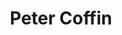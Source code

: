 ---
title: Peter Coffin
type: channel
channel: petercoffin
tags:
- breadtube
- capitalist realism
- gender
- philosophy
- spectacle
url: /petercoffin/
videos:
- 4ZnHwc6TfB0
- UVfXPW3Tsw4
- VMU-YjVGiGs
- bnSiT_3sXDc
- w3AGe0ns_bw
- y-SPyIt8IIU
- PDLOj-KUitw
- 1AekkVI4EQI
- SlFdykutQ0g
- or45NzfbD4M
- KcRJF0HCncY
- X6-URmZ8Mww
- 6epq5DG2uXQ
- yls9EbKG7rA
- 36nsq2Apods
- OHXFUdQqvrU
- 3rEnvii8Aaw
- bGAmGNFUXVQ
- mOUA7lVfMHU
- 0wXt5Nho7pM
- WrkuY-kkTBk
- 7WGVcwLQm8w
- wG6oL0zGUgY
- EbUkino-a8k
- 1-_RnYoqtVk
- 7gXZBcZg8P0
- XG9LsAyoZmU
- FqqczhyLnm4
- vZ-w8OfYVvc
- V8L1FUsmZ74
- 8oJ92rKnB8A
- yO5IzV1aHG0
- z7RKPG3xVRI
- V28MbxV8S-Y
- m1klvQB2yf8
- GT2iU9pAI_Y
- 2CfSegdEViM
- GdxA5vLGX-U
- jXy6bzKParM
- 8kfYkSiLPk8
- FE7vutJf5Gk
- 3CiPREMbwhk
- remnggKvZQQ
- xwUxckahKEg
- cJlZgRnpHBI
- BsIrTaVRNvM
- 9fy2qrXD6mQ
- D0xW1QEtLsk
- FNA389JNrAU
- lMbvtmb79N0
- A8LnCbRlPho
- q0_R4QwyXH0
- PGW601IbkIE
- ULCh-pJ_QS0
- mYj6mwUk27k
- dbVi7C2kBXA
- GyOkY3XSg08
- NTdpK81gCaY
- DcOJx2kcGos
- 6WOCRDMBxrM
- j66nyzeoO5M
- ZlNp8QXaDBU
- rql-Ezs8nJk
- t5l1YCouAUg
- 8rxSK-xf9v0
- sKeqMJGnVyQ
- FYZi6n5rQEY
- eNyG14PW4VA
- 1v43wSjCoMc
- _WKLqx452K4
- vXtWMSqOrAQ
- m4hv3fVHREU
- DuURejx4aLE
- ALme06tTOAg
- IG7jWe0IpX8
- O1vIkBkZ0JY
- X9Lf1GcG5M4
- 5tXAVceTZ-g
- Kbk_4x70OG4
- tGnSod3Qrf8
- fwJpKOsXStQ
- h9iUHdC-_PY
- 08uPu6sLloE
- hFrmGWHRxXA
- _QvjVPR82bQ
- -RUrAggvB6Q
- cSYpPHojeCc
- CKWLXCYClTs
- VlYuSlExXPk
- f1IEG2yjz6c
- 7C4O_oSPLl0
- 5xRQpkAdKx8
- itHBDXXtD-I
- eijYEYzAQu0
- j3-cHMo1W8A
- SJfzf7aHFxk
- ihf_Ml_dvnY
- UYVPuyXd0h0
- 7So9369gSNQ
- Lm1ugs8VX2s
- 184NrDTTYbc
- t4R3BEl90vs
- s1DTo88jk2U
- lfpqC6g1VzM
- P6KbFPeYKbM
- h1yt5akqqYE
- CHurovzyEWo
- mEEZ-cQuLgY
- BU70TOq8bX8
- m_UOBRKp2cg
- yBCiX9PnUL0
- 9x87IEreupE
- ux8GHuCV9MU
- EklVMvwlslM
- QdyLNhgqut0
- 6fzInay5h74
- p9ipT0XF-q0
- Afc7F8AaHVw
- LrYNJGuATLI
- ATFyBRhCQvw
- 8synTgMazy8
- DNr3HcBqfu8
- iFE8jWpoE4I
- eJasujmLdU4
- G6qCz4AxOGY
- COJOL1WnWWw
- DgMLXAp7OdU
- _3BMBuuFu7I
- -i7DEKH8KEA
- GfAeMV3nM8w
- _guXw8mWYVk
- DTWi_vwKlLI
- 30CAptXfE-o
- EwfJY2837zM
- taLw-3gmtcg
- 6e7JPI9h25Y
- KqTVWhJpHHw
- d6Ih6vGve1U
- NpwssbaQRuY
- RC8uKDgQPBY
- qfkKNqIXcVk
- JdWR7PNSWW8
- 5W5BAQCUit8
- uxzhG5o2dsI
- _NGoXs0WjDo
- 2VrMV8LBZSI
- amWixxpYMPI
- adq_jU-hsHY
- mT7Zpa8KqP0
- P5rtmE_f2bw
- YHmjrbnXRAc
- 7W9mvN7DEgQ
- BQAHlvE6_Rc
- ypIyb58sDhI
- uwFfqY2ASbQ
menu:
  main:
    parent: Channels
---